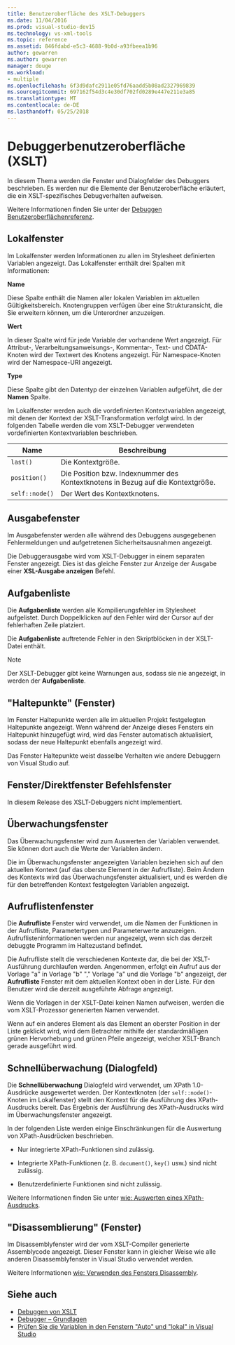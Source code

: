 ```yaml
---
title: Benutzeroberfläche des XSLT-Debuggers
ms.date: 11/04/2016
ms.prod: visual-studio-dev15
ms.technology: vs-xml-tools
ms.topic: reference
ms.assetid: 846fdabd-e5c3-4688-9b0d-a93fbeea1b96
author: gewarren
ms.author: gewarren
manager: douge
ms.workload:
- multiple
ms.openlocfilehash: 6f3d9dafc2911e05fd76aadd5b08ad2327969839
ms.sourcegitcommit: 697162f54d3c4e30df702fd0289e447e211e3a85
ms.translationtype: MT
ms.contentlocale: de-DE
ms.lasthandoff: 05/25/2018
---
```

# <a name="debugger-user-interface-xslt"></a>Debuggerbenutzeroberfläche (XSLT)

In diesem Thema werden die Fenster und Dialogfelder des Debuggers beschrieben. Es werden nur die Elemente der Benutzeroberfläche erläutert, die ein XSLT-spezifisches Debugverhalten aufweisen.

Weitere Informationen finden Sie unter der [Debuggen Benutzeroberflächenreferenz](../debugger/debugging-user-interface-reference.md).

## <a name="locals-window"></a>Lokalfenster
 Im Lokalfenster werden Informationen zu allen im Stylesheet definierten Variablen angezeigt. Das Lokalfenster enthält drei Spalten mit Informationen:

 **Name**

 Diese Spalte enthält die Namen aller lokalen Variablen im aktuellen Gültigkeitsbereich. Knotengruppen verfügen über eine Strukturansicht, die Sie erweitern können, um die Unterordner anzuzeigen.

 **Wert**

 In dieser Spalte wird für jede Variable der vorhandene Wert angezeigt. Für Attribut-, Verarbeitungsanweisungs-, Kommentar-, Text- und CDATA-Knoten wird der Textwert des Knotens angezeigt. Für Namespace-Knoten wird der Namespace-URI angezeigt.

 **Type**

 Diese Spalte gibt den Datentyp der einzelnen Variablen aufgeführt, die der **Namen** Spalte.

 Im Lokalfenster werden auch die vordefinierten Kontextvariablen angezeigt, mit denen der Kontext der XSLT-Transformation verfolgt wird. In der folgenden Tabelle werden die vom XSLT-Debugger verwendeten vordefinierten Kontextvariablen beschrieben.

|Name|Beschreibung|
|----------|-----------------|
|`last()`|Die Kontextgröße.|
|`position()`|Die Position bzw. Indexnummer des Kontextknotens in Bezug auf die Kontextgröße.|
|`self::node()`|Der Wert des Kontextknotens.|

## <a name="output-window"></a>Ausgabefenster
 Im Ausgabefenster werden alle während des Debuggens ausgegebenen Fehlermeldungen und aufgetretenen Sicherheitsausnahmen angezeigt.

 Die Debuggerausgabe wird vom XSLT-Debugger in einem separaten Fenster angezeigt. Dies ist das gleiche Fenster zur Anzeige der Ausgabe einer **XSL-Ausgabe anzeigen** Befehl.

## <a name="task-list"></a>Aufgabenliste
 Die **Aufgabenliste** werden alle Kompilierungsfehler im Stylesheet aufgelistet. Durch Doppelklicken auf den Fehler wird der Cursor auf der fehlerhaften Zeile platziert.

 Die **Aufgabenliste** auftretende Fehler in den Skriptblöcken in der XSLT-Datei enthält.

> [!NOTE]
> Der XSLT-Debugger gibt keine Warnungen aus, sodass sie nie angezeigt, in werden der **Aufgabenliste**.

## <a name="breakpoints-window"></a>"Haltepunkte" (Fenster)
 Im Fenster Haltepunkte werden alle im aktuellen Projekt festgelegten Haltepunkte angezeigt. Wenn während der Anzeige dieses Fensters ein Haltepunkt hinzugefügt wird, wird das Fenster automatisch aktualisiert, sodass der neue Haltepunkt ebenfalls angezeigt wird.

 Das Fenster Haltepunkte weist dasselbe Verhalten wie andere Debuggern von Visual Studio auf.

## <a name="command-windowimmediate-window"></a>Fenster/Direktfenster Befehlsfenster
 In diesem Release des XSLT-Debuggers nicht implementiert.

## <a name="watch-window"></a>Überwachungsfenster
 Das Überwachungsfenster wird zum Auswerten der Variablen verwendet. Sie können dort auch die Werte der Variablen ändern.

 Die im Überwachungsfenster angezeigten Variablen beziehen sich auf den aktuellen Kontext (auf das oberste Element in der Aufrufliste). Beim Ändern des Kontexts wird das Überwachungsfenster aktualisiert, und es werden die für den betreffenden Kontext festgelegten Variablen angezeigt.

## <a name="call-stack-window"></a>Aufruflistenfenster
 Die **Aufrufliste** Fenster wird verwendet, um die Namen der Funktionen in der Aufrufliste, Parametertypen und Parameterwerte anzuzeigen. Aufruflisteninformationen werden nur angezeigt, wenn sich das derzeit debuggte Programm im Haltezustand befindet.

 Die Aufrufliste stellt die verschiedenen Kontexte dar, die bei der XSLT-Ausführung durchlaufen werden. Angenommen, erfolgt ein Aufruf aus der Vorlage "a" in Vorlage "b" "," Vorlage "a" und die Vorlage "b" angezeigt, der **Aufrufliste** Fenster mit dem aktuellen Kontext oben in der Liste. Für den Benutzer wird die derzeit ausgeführte Abfrage angezeigt.

 Wenn die Vorlagen in der XSLT-Datei keinen Namen aufweisen, werden die vom XSLT-Prozessor generierten Namen verwendet.

 Wenn auf ein anderes Element als das Element an oberster Position in der Liste geklickt wird, wird dem Betrachter mithilfe der standardmäßigen grünen Hervorhebung und grünen Pfeile angezeigt, welcher XSLT-Branch gerade ausgeführt wird.

## <a name="quickwatch-dialog-box"></a>Schnellüberwachung (Dialogfeld)
 Die **Schnellüberwachung** Dialogfeld wird verwendet, um XPath 1.0-Ausdrücke ausgewertet werden. Der Kontextknoten (der `self::node()`-Knoten im Lokalfenster) stellt den Kontext für die Ausführung des XPath-Ausdrucks bereit. Das Ergebnis der Ausführung des XPath-Ausdrucks wird im Überwachungsfenster angezeigt.

 In der folgenden Liste werden einige Einschränkungen für die Auswertung von XPath-Ausdrücken beschrieben.

-   Nur integrierte XPath-Funktionen sind zulässig.

-   Integrierte XPath-Funktionen (z. B. `document()`, `key()` usw.) sind nicht zulässig.

-   Benutzerdefinierte Funktionen sind nicht zulässig.

Weitere Informationen finden Sie unter [wie: Auswerten eines XPath-Ausdrucks](../xml-tools/how-to-evaluate-an-xpath-expression.md).

## <a name="disassembly-window"></a>"Disassemblierung" (Fenster)
 Im Disassemblyfenster wird der vom XSLT-Compiler generierte Assemblycode angezeigt. Dieser Fenster kann in gleicher Weise wie alle anderen Disassemblyfenster in Visual Studio verwendet werden.

 Weitere Informationen [wie: Verwenden des Fensters Disassembly](../debugger/how-to-use-the-disassembly-window.md).

## <a name="see-also"></a>Siehe auch

- [Debuggen von XSLT](../xml-tools/debugging-xslt.md)
- [Debugger – Grundlagen](../debugger/debugger-basics.md)
- [Prüfen Sie die Variablen in den Fenstern "Auto" und "lokal" in Visual Studio](../debugger/autos-and-locals-windows.md)